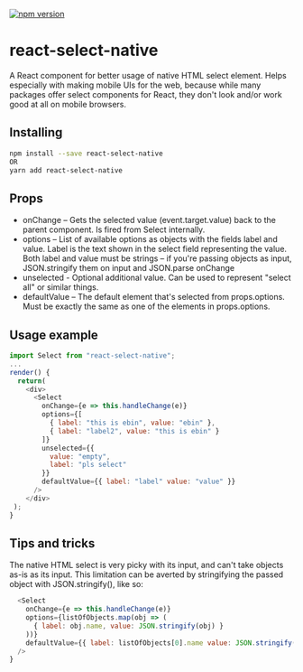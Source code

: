 [![npm version](https://badge.fury.io/js/react-select-native.svg)](https://badge.fury.io/js/react-select-native)

# react-select-native
A React component for better usage of native HTML select element. Helps especially with making mobile UIs for the web, because while many packages offer select components for React, they don't look and/or work good at all on mobile browsers.

## Installing
```bash
npm install --save react-select-native
OR
yarn add react-select-native
```

## Props
- onChange – Gets the selected value (event.target.value) back to the parent component. Is fired from Select internally.
- options – List of available options as objects with the fields label and value. Label is the text shown in the select field representing the value. Both label and value must be strings – if you're passing objects as input, JSON.stringify them on input and JSON.parse onChange
- unselected - Optional additional value. Can be used to represent "select all" or similar things.
- defaultValue – The default element that's selected from props.options. Must be exactly the same as one of the elements in props.options.

## Usage example
```javascript
import Select from "react-select-native";
...
render() {
  return(
    <div>
      <Select
        onChange={e => this.handleChange(e)}
        options={[
          { label: "this is ebin", value: "ebin" },
          { label: "label2", value: "this is ebin" }
        ]}
        unselected={{
          value: "empty",
          label: "pls select"
        }}
        defaultValue={{ label: "label" value: "value" }}
      />
    </div>
 );
}
```

## Tips and tricks
The native HTML select is very picky with its input, and can't take objects as-is as its input. This limitation can be averted by stringifying the passed object with JSON.stringify(), like so:

```javascript
  <Select
    onChange={e => this.handleChange(e)}
    options={listOfObjects.map(obj => (
      { label: obj.name, value: JSON.stringify(obj) }
    ))}
    defaultValue={{ label: listOfObjects[0].name value: JSON.stringify(listOfObjects[0]) }}
  />
}
```
